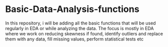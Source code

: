 # Basic-Data-Analysis-functions
In this repository, i will be adding all the basic functions that will be used regularly in EDA or while analyzing the data. The focus is mostly in EDA where we work on reducing skewness if found, identify outliers and replace them with any data, fill missing values, perform statistical tests etc
